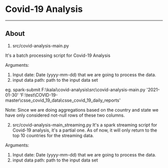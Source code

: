 # Covid-19 Analysis

---

## About

1. src/covid-analysis-main.py

It's a batch processing script for Covid-19 Analysis

Arguments:
1. Input date: Date (yyyy-mm-dd) that we are going to process the data.
2. input data path: path to the input data set

eg.
spark-submit F:\\kalai\\covid-analysis\\src\\covid-analysis-main.py '2021-01-30' 'F:\\test\\COVID-19-master\\csse_covid_19_data\\csse_covid_19_daily_reports'

Note: Since we are doing aggregations based on the country and state we have only considered not-null rows of these two columns.


2. src/covid-analysis-main_streaming.py
It's a spark streaming script for Covid-19 analysis, it's a partial one. As of now, it will only return to the top 10 countries for the streaming data.

Arguments:

1. Input date: Date (yyyy-mm-dd) that we are going to process the data.
2. input data path: path to the input data set

